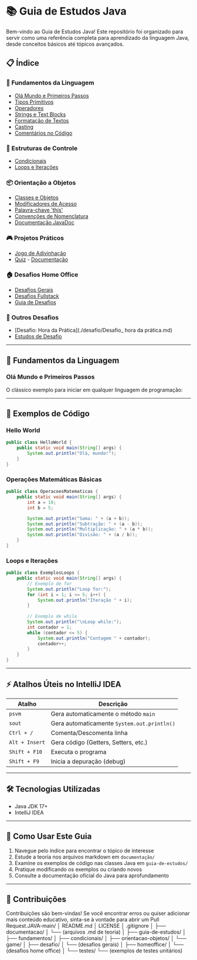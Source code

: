 # 📚 Guia de Estudos Java

Bem-vindo ao Guia de Estudos Java! Este repositório foi organizado para servir como uma referência completa para aprendizado da linguagem Java, desde conceitos básicos até tópicos avançados.

## 📋 Índice

### 🔰 Fundamentos da Linguagem
- [Olá Mundo e Primeiros Passos](#primeiros-passos)
- [Tipos Primitivos](./documentação/TiposPrimitivos.md)
- [Operadores](./documentação/Operadores.md)
- [Strings e Text Blocks](./documentação/StringsTextBlocks.md)
- [Formatação de Textos](./documentação/FormatacaoTextos.md)
- [Casting](./documentação/Casting.md)
- [Comentários no Código](./documentação/ComentariosCodigo.md)

### 🧩 Estruturas de Controle
- [Condicionais](./guia-de-estudos/condicionais/README.md)
- [Loops e Iterações](#loops-e-iterações)

### 📦 Orientação a Objetos
- [Classes e Objetos](./guia-de-estudos/orientacaoobjetos/ClassesObjetos.md)
- [Modificadores de Acesso](./guia-de-estudos/orientacaoobjetos/Modificadores.md)
- [Palavra-chave 'this'](./guia-de-estudos/orientacaoobjetos/This.md)
- [Convenções de Nomenclatura](./guia-de-estudos/orientacaoobjetos/PadraoNomes.md)
- [Documentação JavaDoc](./guia-de-estudos/orientacaoobjetos/DocumentacaoJava.md)

### 🎮 Projetos Práticos
- [Jogo de Adivinhação](./guia-de-estudos/game/Adivinha.java)
- [Quiz](./guia-de-estudos/game/Quiz.java) - [Documentação](./guia-de-estudos/game/Quiz.md)

### 🏠 Desafios Home Office
- [Desafios Gerais](./guia-de-estudos/homeoffice/Desafio.md)
- [Desafios Fullstack](./guia-de-estudos/homeoffice/DesafioFullstack.md)
- [Guia de Desafios](./guia-de-estudos/homeoffice/README.md)

### 🚩 Outros Desafios
- [Desafio: Hora da Prática](./desafio/Desafio_ hora da prática.md)
- [Estudos de Desafio](./desafio/estudos.md)

---

## 🔰 Fundamentos da Linguagem

<a id="primeiros-passos"></a>
### Olá Mundo e Primeiros Passos

O clássico exemplo para iniciar em qualquer linguagem de programação:

---

## 🧠 Exemplos de Código

### Hello World

```java
public class HelloWorld {
    public static void main(String[] args) {
        System.out.println("Olá, mundo!");
    }
}
```

### Operações Matemáticas Básicas

```java
public class OperacoesMatematicas {
    public static void main(String[] args) {
        int a = 10;
        int b = 5;

        System.out.println("Soma: " + (a + b));
        System.out.println("Subtração: " + (a - b));
        System.out.println("Multiplicação: " + (a * b));
        System.out.println("Divisão: " + (a / b));
    }
}
```

<a id="loops-e-iterações"></a>
### Loops e Iterações

```java
public class ExemplosLoops {
    public static void main(String[] args) {
        // Exemplo de for
        System.out.println("Loop for:");
        for (int i = 1; i <= 5; i++) {
            System.out.println("Iteração " + i);
        }
        
        // Exemplo de while
        System.out.println("\nLoop while:");
        int contador = 1;
        while (contador <= 5) {
            System.out.println("Contagem " + contador);
            contador++;
        }
    }
}
```
---

## ⚡ Atalhos Úteis no IntelliJ IDEA

| Atalho         | Descrição                                    |
|----------------|----------------------------------------------|
| `psvm`         | Gera automaticamente o método `main`         |
| `sout`         | Gera automaticamente `System.out.println()`  |
| `Ctrl + /`     | Comenta/Descomenta linha                     |
| `Alt + Insert` | Gera código (Getters, Setters, etc.)         |
| `Shift + F10`  | Executa o programa                           |
| `Shift + F9`   | Inicia a depuração (debug)                   |

---

## 🛠 Tecnologias Utilizadas

- Java JDK 17+
- IntelliJ IDEA

---

## 📝 Como Usar Este Guia

1. Navegue pelo índice para encontrar o tópico de interesse
2. Estude a teoria nos arquivos markdown em `documentação/`
3. Examine os exemplos de código nas classes Java em `guia-de-estudos/`
4. Pratique modificando os exemplos ou criando novos
5. Consulte a documentação oficial do Java para aprofundamento

---

## 🤝 Contribuições

Contribuições são bem-vindas! Se você encontrar erros ou quiser adicionar mais conteúdo educativo, sinta-se à vontade para abrir um Pull Request.JAVA-main/
│   README.md
│   LICENSE
│   .gitignore
│
├── documentacao/
│   └── (arquivos .md de teoria)
│
├── guia-de-estudos/
│   ├── fundamentos/
│   ├── condicionais/
│   ├── orientacao-objetos/
│   └── game/
│
├── desafio/
│   └── (desafios gerais)
│
├── homeoffice/
│   └── (desafios home office)
│
└── testes/
    └── (exemplos de testes unitários)